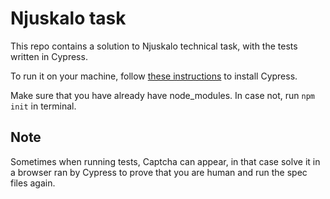 # Njuskalo task

This repo contains a solution to Njuskalo technical task, with the tests written in Cypress.

To run it on your machine, follow [these instructions](https://docs.cypress.io/guides/getting-started/installing-cypress) to install Cypress.

Make sure that you have already have node_modules. In case not, run ```npm init``` in terminal. 

## Note
Sometimes when running tests, Captcha can appear, in that case solve it in a browser ran by Cypress to prove that you are human and run the spec files again. 
